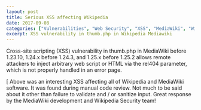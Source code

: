 ```yaml
---
layout: post
title: Serious XSS affecting Wikipedia
date: 2017-09-08
categories: ["Vulnerabilities", "Web Security", "XSS", "MediaWiki", "Wikipedia", "Disclosure", "Security Patching", "Manual Code Review"]
excerpt: XSS vulnerability in thumb.php in Wikipedia Mediawiki
---
```

Cross-site scripting (XSS) vulnerability in thumb.php in MediaWiki before
1.23.10, 1.24.x before 1.24.3, and 1.25.x before 1.25.2 allows remote
attackers to inject arbitrary web script or HTML via the rel404 parameter,
which is not properly handled in an error page.

[ Above was an interesting XSS affecting all of Wikipedia and MediaWiki
software.   It was found during manual code review.  Not much to be said about
it other than failure to validate and / or sanitize input.  Great response by
the MediaWiki development and Wikipedia Security team!


